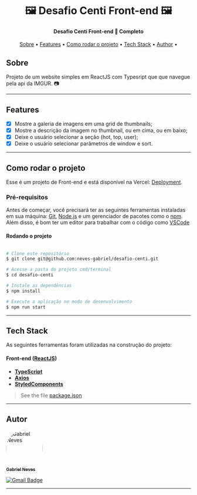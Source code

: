 <h1 align="center">
    🖼️ Desafio Centi Front-end 🖼️
</h1>

<h4 align="center"> 
  Desafio Centi Front-end 🚀 Completo
</h4>

<p align="center">
 <a href="#sobre">Sobre</a> •
 <a href="#features">Features</a> •
 <a href="#como-rodar-o-projeto">Como rodar o projeto</a> • 
 <a href="#tech-stack">Tech Stack</a> • 
 <a href="#autor">Author</a> • 
</p>

## Sobre

Projeto de um website simples em ReactJS com Typesript que que navegue pela api da IMGUR. 📷

---

## Features

- [x] Mostre a galeria de imagens em uma grid de thumbnails;
- [x] Mostre a descrição da imagem no thumbnail, ou em cima, ou em baixo;
- [x] Deixe o usuário selecionar a seção (hot, top, user);
- [x] Deixe o usuário selecionar parâmetros de window e sort.

---

## Como rodar o projeto

Esse é um projeto de Front-end e está disponível na Vercel:
[Deployment](https://desafio-centi.vercel.app/).

### Pré-requisitos

Antes de começar, você precisará ter as seguintes ferramentas instaladas em sua máquina:
[Git](https://git-scm.com), [Node.js](https://nodejs.org/en/) e um gerenciador de pacotes como o [npm](https://www.npmjs.com/).
Além disso, é bom ter um editor para trabalhar com o código como [VSCode](https://code.visualstudio.com/)

#### Rodando o projeto

```bash

# Clone este repositório
$ git clone git@github.com:neves-gabriel/desafio-centi.git

# Acesse a pasta do projeto cmd/terminal
$ cd desafio-centi

# Instale as dependências
$ npm install

# Execute a aplicação no modo de desenvolvimento
$ npm run start

```

---

## Tech Stack

As seguintes ferramentas foram utilizadas na construção do projeto:

#### [](https://github.com/neves-gabriel/desafio-centi)**Front-end** ([ReactJS](https://reactjs.org/))

- **[TypeScript](https://www.typescriptlang.org/)**
- **[Axios](https://axios-http.com/)**
- **[StyledComponents](https://styled-components.com/)**

> See the file [package.json](https://github.com/neves-gabriel/desafio-centi/blob/main/package.json)

---

## Autor

<a href="https://www.linkedin.com/in/gabriel-rodrigues-neves/">
 <img style="border-radius: 50%;" src="https://avatars.githubusercontent.com/u/39607960?s=400&u=82b035c6ac7bdf750c568554dd4f6af500688e63&v=4" width="100px;" alt="Gabriel Neves"/>
 <br />
 <sub><b>Gabriel Neves</b></sub></a> <a href="https://www.linkedin.com/in/gabriel-rodrigues-neves/" title="LinkedIn"></a>
 <br />
 
[![Gmail Badge](https://img.shields.io/badge/-gabrielrn.mobres@gmail.com-c14438?style=flat-square&logo=Gmail&logoColor=white&link=mailto:gabrielrn.mobres@gmail.com)](mailto:gabrielrn.mobres@gmail.com)

---

